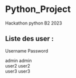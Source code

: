# Python_Project
Hackathon python B2 2023

## Liste des user :
Username Password 
<p> admin admin <br>
    user2 user2 <br>
    user3 user3
</p>

